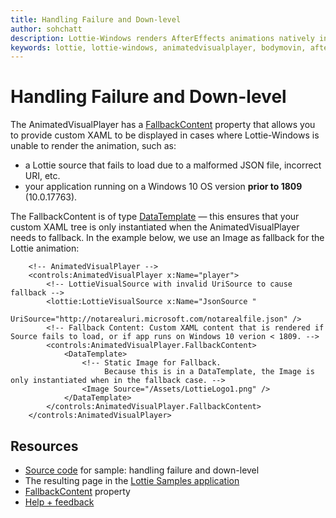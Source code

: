 ```yaml
---
title: Handling Failure and Down-level
author: sohchatt
description: Lottie-Windows renders AfterEffects animations natively in Windows applications.
keywords: lottie, lottie-windows, animatedvisualplayer, bodymovin, aftereffects, windows 10, uwp, uwp community toolkit
---
```


# Handling Failure and Down-level

The AnimatedVisualPlayer has a [FallbackContent](https://docs.microsoft.com/uwp/api/microsoft.ui.xaml.controls.animatedvisualplayer.fallbackcontent) property that allows you to provide custom XAML to be displayed in cases where Lottie-Windows is unable to render the animation, such as:

* a Lottie source that fails to load due to a malformed JSON file, incorrect URI, etc.
* your application running on a Windows 10 OS version **prior to 1809** (10.0.17763).

The FallbackContent is of type [DataTemplate](https://docs.microsoft.com/uwp/api/Windows.UI.Xaml.DataTemplate) — this ensures that your custom XAML tree is only instantiated when the AnimatedVisualPlayer needs to fallback.
In the example below, we use an Image as fallback for the Lottie animation:

```xaml
    <!-- AnimatedVisualPlayer -->
    <controls:AnimatedVisualPlayer x:Name="player">
        <!-- LottieVisualSource with invalid UriSource to cause fallback -->
        <lottie:LottieVisualSource x:Name="JsonSource "
                                    UriSource="http://notarealuri.microsoft.com/notarealfile.json" />
        <!-- Fallback Content: Custom XAML content that is rendered if Source fails to load, or if app runs on Windows 10 verion < 1809. -->
        <controls:AnimatedVisualPlayer.FallbackContent>
            <DataTemplate>
                <!-- Static Image for Fallback.
                     Because this is in a DataTemplate, the Image is only instantiated when in the fallback case. -->
                <Image Source="/Assets/LottieLogo1.png" />
            </DataTemplate>
        </controls:AnimatedVisualPlayer.FallbackContent>
    </controls:AnimatedVisualPlayer>

```

## Resources

* [Source code](https://github.com/windows-toolkit/Lottie-Windows/blob/master/samples/LottieSamples/Scenarios/FallbackPage.xaml) for sample: handling failure and down-level
* The resulting page in the [Lottie Samples application](https://aka.ms/lottiesamples)
* [FallbackContent](https://docs.microsoft.com/uwp/api/microsoft.ui.xaml.controls.animatedvisualplayer.fallbackcontent) property
* [Help + feedback](https://github.com/windows-toolkit/Lottie-Windows/issues)
